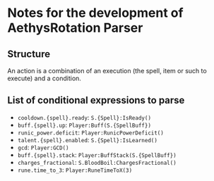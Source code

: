 # Notes for the development of AethysRotation Parser

## Structure

An action is a combination of an execution (the spell, item or such to execute) and a condition.

## List of conditional expressions to parse

* `cooldown.{spell}.ready`: `S.{Spell}:IsReady()`
* `buff.{spell}.up`: `Player:Buff(S.{SpellBuff})`
* `runic_power.deficit`: `Player:RunicPowerDeficit()`
* `talent.{spell}.enabled`: `S.{Spell}:IsLearned()`
* `gcd`: `Player:GCD()`
* `buff.{spell}.stack`: `Player:BuffStack(S.{SpellBuff})`
* `charges_fractional`: `S.BloodBoil:ChargesFractional()`
* `rune.time_to_3`: `Player:RuneTimeToX(3)`